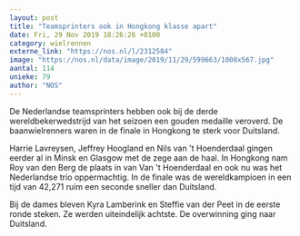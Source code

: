 ```yaml
---
layout: post
title: "Teamsprinters ook in Hongkong klasse apart"
date: Fri, 29 Nov 2019 18:26:26 +0100
category: wielrennen
externe_link: "https://nos.nl/l/2312584"
image: "https://nos.nl/data/image/2019/11/29/599663/1008x567.jpg"
aantal: 114
unieke: 79
author: "NOS"
---
```


<p>De Nederlandse teamsprinters hebben ook bij de derde wereldbekerwedstrijd van het seizoen een gouden medaille veroverd. De baanwielrenners waren in de finale in Hongkong te sterk voor Duitsland.</p>
<p>Harrie Lavreysen, Jeffrey Hoogland en Nils van 't Hoenderdaal gingen eerder al in Minsk en Glasgow met de zege aan de haal. In Hongkong nam Roy van den Berg de plaats in van Van 't Hoenderdaal en ook nu was het Nederlandse trio oppermachtig. In de finale was de wereldkampioen in een tijd van 42,271 ruim een seconde sneller dan Duitsland.</p>
<p>Bij de dames bleven Kyra Lamberink en Steffie van der Peet in de eerste ronde steken. Ze werden uiteindelijk achtste. De overwinning ging naar Duitsland.</p>
